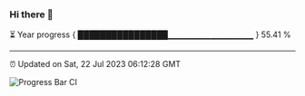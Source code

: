### Hi there 👋

⏳ Year progress { ████████████████▁▁▁▁▁▁▁▁▁▁▁▁▁▁ } 55.41 %

---

⏰ Updated on Sat, 22 Jul 2023 06:12:28 GMT

![Progress Bar CI](https://github.com/liununu/liununu/workflows/Progress%20Bar%20CI/badge.svg)
